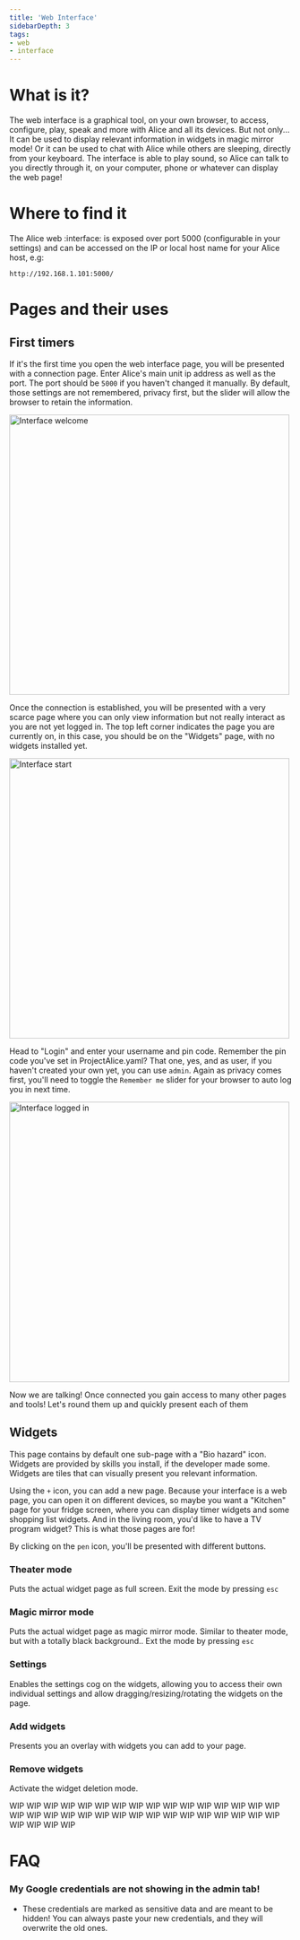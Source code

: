 ```yaml
---
title: 'Web Interface'
sidebarDepth: 3
tags:
- web
- interface
---
```


# What is it?
The web interface is a graphical tool, on your own browser, to access, configure, play, speak and more with Alice and all its devices. But not only... It can be used to display relevant information in widgets in magic mirror mode! Or it can be used to chat with Alice while others are sleeping, directly from your keyboard. The interface is able to play sound, so Alice can talk to you directly through it, on your computer, phone or whatever can display the web page!

# Where to find it

The Alice web :interface: is exposed over port 5000 (configurable in your settings) and can be accessed on the IP or local host name for your Alice host, e.g:

`http://192.168.1.101:5000/`

# Pages and their uses

## First timers
If it's the first time you open the web interface page, you will be presented with a connection page. Enter Alice's main unit ip address as well as the port. The port should be `5000` if you haven't changed it manually. By default, those settings are not remembered, privacy first, but the slider will allow the browser to retain the information.

<!--suppress ALL -->
<img style="width: 500px;" alt="Interface welcome" src="/images/webinterface/001.png">

Once the connection is established, you will be presented with a very scarce page where you can only view information but not really interact as you are not yet logged in. The top left corner indicates the page you are currently on, in this case, you should be on the "Widgets" page, with no widgets installed yet.

<img style="width: 500px;" alt="Interface start" src="/images/webinterface/002.png">

Head to "Login" and enter your username and pin code. Remember the pin code you've set in ProjectAlice.yaml? That one, yes, and as user, if you haven't created your own yet, you can use `admin`. Again as privacy comes first, you'll need to toggle the `Remember me` slider for your browser to auto log you in next time.

<img style="width: 500px;" alt="Interface logged in" src="/images/webinterface/003.png">

Now we are talking! Once connected you gain access to many other pages and tools! Let's round them up and quickly present each of them

## Widgets
This page contains by default one sub-page with a "Bio hazard" icon. Widgets are provided by skills you install, if the developer made some. Widgets are tiles that can visually present you relevant information.

Using the `+` icon, you can add a new page. Because your interface is a web page, you can open it on different devices, so maybe you want a "Kitchen" page for your fridge screen, where you can display timer widgets and some shopping list widgets. And in the living room, you'd like to have a TV program widget? This is what those pages are for!

By clicking on the `pen` icon, you'll be presented with different buttons.

### Theater mode
Puts the actual widget page as full screen. Exit the mode by pressing `esc`

### Magic mirror mode
Puts the actual widget page as magic mirror mode. Similar to theater mode, but with a totally black background.. Ext the mode by pressing `esc`

### Settings
Enables the settings cog on the widgets, allowing you to access their own individual settings and allow dragging/resizing/rotating the widgets on the page.

### Add widgets
Presents you an overlay with widgets you can add to your page. 

### Remove widgets
Activate the widget deletion mode.


WIP WIP WIP WIP WIP WIP WIP WIP WIP WIP WIP WIP WIP WIP WIP WIP WIP WIP WIP WIP WIP WIP WIP WIP WIP WIP WIP WIP WIP WIP WIP WIP WIP WIP WIP WIP



# FAQ
### My Google credentials are not showing in the admin tab!
- These credentials are marked as sensitive data and are meant to be hidden! You can always paste your new credentials, and they will overwrite the old ones.
